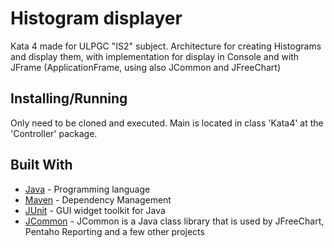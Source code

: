 # Histogram displayer

Kata 4 made for ULPGC "IS2" subject. Architecture for creating Histograms and display them, with implementation for display in Console and with JFrame (ApplicationFrame, using also JCommon and JFreeChart)

## Installing/Running

Only need to be cloned and executed. Main is located in class 'Kata4' at the 'Controller' package.

## Built With

* [Java](https://www.java.com/es/) - Programming language
* [Maven](https://maven.apache.org/) - Dependency Management
* [JUnit](https://junit.org/junit5/) - GUI widget toolkit for Java 
* [JCommon](http://www.jfree.org/jcommon/) - JCommon is a Java class library that is used by JFreeChart, Pentaho Reporting and a few other projects
